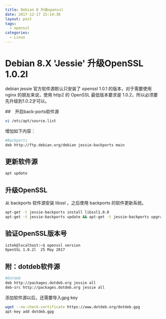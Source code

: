 ```yaml
---
title: Debian 8 升级openssl
date: 2017-12-17 15:14:30
layout: post
tags: 
  - openssl
categories:
  - Linux
---
```

# Debian 8.X 'Jessie' 升级OpenSSL 1.0.2l

debian jessie 官方软件源默认只安装了 openssl 1.0.1 的版本，对于需要使用 nginx 的朋友来说，使用 http2 的 OpenSSL 最低版本要求是 1.0.2，所以必须要先升级到1.0.2才可以。

##　开启back-ports软件源
```bash
vi /etc/apt/source.list
```

增加如下内容：

```bash
#Backports
deb http://ftp.debian.org/debian jessie-backports main
```

<!--more-->

## 更新软件源
```bash
apt update
```

## 升级OpenSSL

从 backports 软件源安装 libssl ，之后使用 backports 的软件更新系统。
```bash
apt-get -t jessie-backports install libssl1.0.0
apt-get -t jessie-backports update && apt-get -t jessie-backports upgrade
```

## 验证OpenSSL版本号
```bash
istek@localhost:~$ openssl version
OpenSSL 1.0.2l  25 May 2017
```

## 附：dotdeb软件源

```bash
#Dotdeb
deb http://packages.dotdeb.org jessie all
deb-src http://packages.dotdeb.org jessie all
```

添加软件源以后，还需要导入gpg key
```bash
wget --no-check-certificate https://www.dotdeb.org/dotdeb.gpg
apt-key add dotdeb.gpg
```